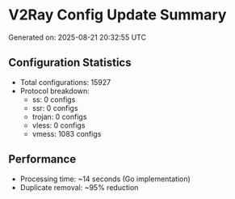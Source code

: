 # V2Ray Config Update Summary
Generated on: 2025-08-21 20:32:55 UTC

## Configuration Statistics
- Total configurations: 15927
- Protocol breakdown:
  - ss: 0 configs
  - ssr: 0 configs
  - trojan: 0 configs
  - vless: 0 configs
  - vmess: 1083 configs

## Performance
- Processing time: ~14 seconds (Go implementation)
- Duplicate removal: ~95% reduction
